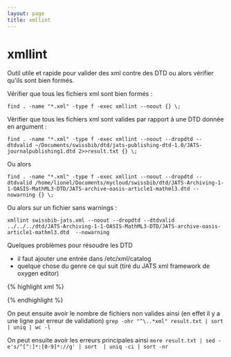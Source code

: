 ```yaml
---
layout: page
title: xmllint
---
```


# xmllint

Outil utile et rapide pour valider des xml contre des DTD ou alors vérifier qu'ils sont bien formés.

Vérifier que tous les fichiers xml sont bien formés :

`find . -name "*.xml" -type f -exec xmllint --noout {} \;`

Vérifier que tous les fichiers xml sont valides par rapport à une DTD donnée en argument :

`find . -name "*.xml" -type f -exec xmllint --noout --dropdtd --dtdvalid ~/Documents/swissbib/dtd/jats-publishing-dtd-1.0/JATS-journalpublishing1.dtd 2>>result.txt {} \;`

Ou alors

 `find . -name "*.xml" -type f -exec xmllint --noout --dropdtd --dtdvalid /home/lionel/Documents/mycloud/swissbib/dtd/JATS-Archiving-1-1-OASIS-MathML3-DTD/JATS-archive-oasis-article1-mathml3.dtd --nowarning {} \;`


Ou alors sur un fichier sans warnings :

`xmllint swissbib-jats.xml --noout --dropdtd --dtdvalid ../../../dtd/JATS-Archiving-1-1-OASIS-MathML3-DTD/JATS-archive-oasis-article1-mathml3.dtd  --nowarning`

Quelques problèmes pour résoudre les DTD

 * il faut ajouter une entrée dans /etc/xml/catalog
 * quelque chose du genre ce qui suit (tiré du JATS xml framework de oxygen editor)

{% highlight xml %}
<?xml version="1.0" encoding="UTF-8"?>
<!DOCTYPE catalog
  PUBLIC "-//OASIS//DTD Entity Resolution XML Catalog V3.0//EN" "http://www.oasis-open.org/committees/entity/release/1.0/catalog.dtd">
<catalog xmlns="urn:oasis:names:tc:entity:xmlns:xml:catalog" prefer="public">
   <group xml:base="." prefer="public">
      <public publicId="-//NLM//DTD BITS Book Interchange DTD v0.2 20121015//EN"
              uri="O2-book.dtd"/>
      <public publicId="-//NLM//DTD BITS Book Interchange DTD with OASIS and XHTML Tables v0.2 20121015//EN"
              uri="O2-book-ot.dtd"/>
      <public publicId="-//NLM//DTD JATS (Z39.96) Journal Publishing DTD v1.0 20120330//EN"
              uri="O2-blue.dtd"/>
      <public publicId="-//NLM//DTD JATS (Z39.96) Journal Publishing DTD with OASIS Tables v1.0 20120330//EN"
              uri="O2-blue-ot.dtd"/>
      <public publicId="-//NLM//DTD JATS (Z39.96) Journal Archiving and Interchange DTD v1.0 20120330//EN"
              uri="O2-green.dtd"/>
      <public publicId="-//NLM//DTD JATS (Z39.96) Journal Archiving and Interchange DTD with OASIS Tables v1.0 20120330//EN"
              uri="O2-green-ot.dtd"/>
      <public publicId="-//NLM//DTD JATS (Z39.96) Article Authoring DTD v1.0 20120330//EN"
              uri="O2-orange.dtd"/>
   </group>
</catalog>
{% endhighlight %}

On peut ensuite avoir le nombre de fichiers non valides ainsi (en effet il y a une ligne par erreur de validation)
`grep -ohr "^\..*xml" result.txt | sort | uniq | wc -l`

On peut ensuite avoir les erreurs principales ainsi
`more result.txt | sed -e's/^[^:]*:[0-9]*://g' | sort  | uniq -ci | sort -nr`
